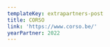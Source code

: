 ```yaml
---
templateKey: extrapartners-post
title: CORSO
link: 'https://www.corso.be/'
yearPartner: 2022
---
```



